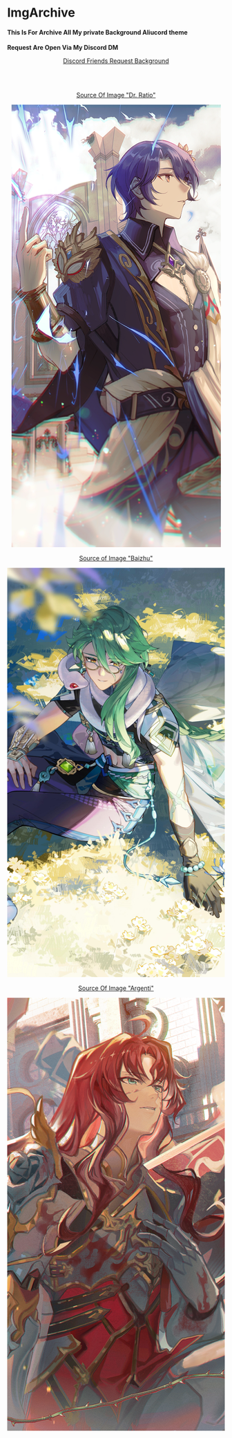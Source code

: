 # ImgArchive
<h4>This Is For Archive All My private Background Aliucord theme</h4>
<b>Request Are Open Via My Discord DM</b>
<p align=center><a href="Friends.md">Discord Friends Request Background</a></p>
<br>
<br>
<p align=center><a href="https://wall.alphacoders.com/big.php?i=1350874">Source Of Image "Dr. Ratio"</a></p>
<p align=center><img src="cropped-8192-5120-1350874.png"></p>
<p align=center><a href="https://wall.alphacoders.com/big.php?i=1316656">Source of Image "Baizhu"</a></p>
<p align=center><img src="cropped-8192-5120-1316656.jpeg"></p>
<p align=center><a href="https://wall.alphacoders.com/big.php?i=1353112">Source Of Image "Argenti"</a></p>
<p align=center><img src="cropped-8192-5120-1353112.png"></p>
